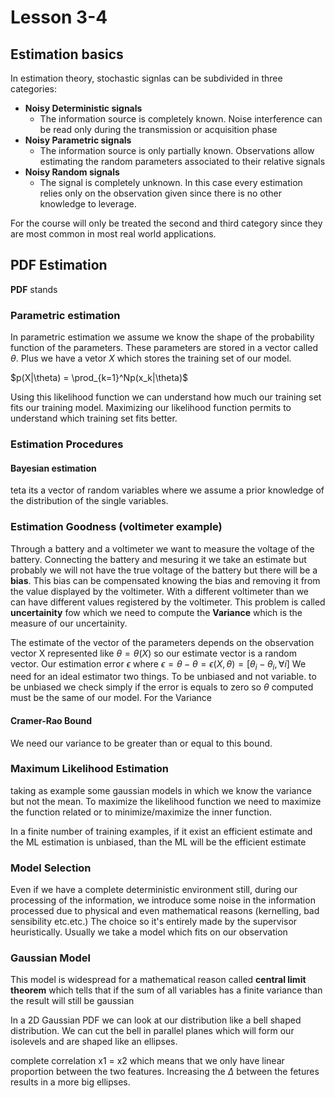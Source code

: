# Lesson 3-4

## Estimation basics

In estimation theory, stochastic signlas can be subdivided in three categories:

- **Noisy Deterministic signals**
  - The information source is completely known. Noise interference can be read only during the transmission or acquisition phase
- **Noisy Parametric signals**
  - The information source is only partially known. Observations allow estimating the random parameters associated to their relative signals
- **Noisy Random signals**
  - The signal is completely unknown. In this case every estimation relies only on the observation given since there is no other knowledge to leverage.

For the course will only be treated the second and third category since they are most common in most real world applications.

## PDF Estimation

**PDF** stands

### Parametric estimation

In parametric estimation we assume we know the shape of the probability function of the parameters. These parameters are stored in a vector called $\theta$.
Plus we have a vetor $X$ which stores the training set of our model.

$p(X|\theta) = \prod_{k=1}^Np(x_k|\theta)$

Using this likelihood function we can understand how much our training set fits our training model.
Maximizing our likelihood function permits to understand which training set fits better.

### Estimation Procedures

#### Bayesian estimation

teta its a vector of random variables where we assume a prior knowledge of the distribution of the single variables.

### Estimation Goodness (voltimeter example)

Through a battery and a voltimeter we want to measure the voltage of the battery.
Connecting the battery and mesuring it we take an estimate but probably we will not have the true voltage of the battery but there will be a **bias**. This bias can be compensated knowing the bias and removing it from the value displayed by the voltimeter.
With a different voltimeter than we can have different values registered by the voltimeter. This problem is called **uncertainity** fow which we need to compute the **Variance** which is the measure of our uncertainity.

The estimate of the vector of the parameters depends on the observation vector X represented like $\theta = \theta (X)$ so our estimate vector is a random vector.
Our estimation error $\epsilon$ where 
$\epsilon = \theta - \theta = \epsilon(X,\theta) = [\theta_i - \theta_i, \forall i]$
We need for an ideal estimator two things.
To be unbiased and not variable. to be unbiased we check simply if the error is equals to zero so $\theta$ computed must be the same of our model.
For the Variance

#### Cramer-Rao Bound

We need our variance to be greater than or equal to this bound.

### Maximum Likelihood Estimation

taking as example some gaussian models in which we know the variance but not the mean. To maximize the likelihood function we need to maximize the function related or to minimize/maximize the inner function.

In a finite number of training examples, if it exist an efficient estimate and the ML estimation is unbiased, than the ML will be the efficient estimate

### Model Selection

Even if we have a complete deterministic environment still, during our processing of the information, we introduce some noise in the information processed due to physical and even mathematical reasons (kernelling, bad sensibility etc.etc.)
The choice so it's entirely made by the supervisor heuristically. Usually we take a model which fits on our observation

### Gaussian Model

This model is widespread for a mathematical reason called **central limit theorem** which tells that if the sum of all variables has a finite variance than the result will still be gaussian

In a 2D Gaussian PDF we can look at our distribution like a bell shaped distribution. We can cut the bell in parallel planes which will form our isolevels and are shaped like an ellipses.

complete correlation x1 = x2 which means that we only have linear proportion between the two features. Increasing the $\Delta$ between the fetures results in a more big ellipses.